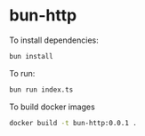 # bun-http

To install dependencies:

```bash
bun install
```

To run:

```bash
bun run index.ts
```

To build docker images

```bash
docker build -t bun-http:0.0.1 .
```

